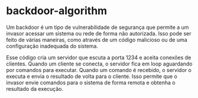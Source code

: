 # backdoor-algorithm

Um backdoor é um tipo de vulnerabilidade de segurança que permite a um invasor acessar um sistema ou rede de forma não autorizada. 
Isso pode ser feito de várias maneiras, como através de um código malicioso ou de uma configuração inadequada do sistema.

Esse código cria um servidor que escuta a porta 1234 e aceita conexões de clientes. 
Quando um cliente se conecta, o servidor fica em loop aguardando por comandos para executar. 
Quando um comando é recebido, o servidor o executa e envia o resultado de volta para o cliente. 
Isso permite que o invasor envie comandos para o sistema de forma remota e obtenha o resultado da execução.
